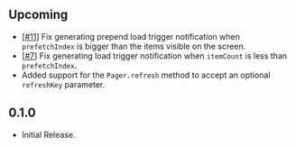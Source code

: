 ## Upcoming

- [[#11]](https://github.com/xsahil03x/super_paging/issues/11) Fix generating prepend load trigger notification when `prefetchIndex` is bigger than the items visible on the screen.
- [[#7](https://github.com/xsahil03x/super_paging/issues/7)] Fix generating load trigger notification when `itemCount` is less than `prefetchIndex`.
- Added support for the `Pager.refresh` method to accept an optional `refreshKey` parameter.

## 0.1.0

- Initial Release.
